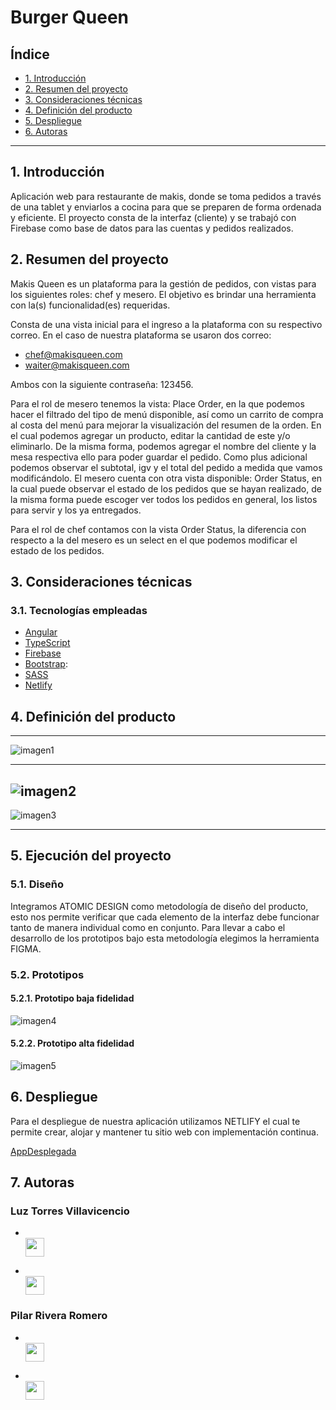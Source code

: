 # Burger Queen

## Índice

- [1. Introducción]()
- [2. Resumen del proyecto]()
- [3. Consideraciones técnicas ]()
- [4. Definición del producto]()
- [5. Despliegue]()
- [6. Autoras]()

---

## 1. Introducción

Aplicación web para restaurante de makis, donde se toma pedidos a través de una tablet y enviarlos a cocina para que se preparen de
forma ordenada y eficiente. El proyecto consta de la interfaz (cliente) y se trabajó con Firebase como base de datos para las cuentas y pedidos realizados.

## 2. Resumen del proyecto

Makis Queen es un plataforma para la gestión de pedidos, con vistas para los siguientes roles: chef y mesero. El objetivo es brindar una herramienta con la(s) funcionalidad(es) requeridas.

Consta de una vista inicial para el ingreso a la plataforma con su respectivo correo. En el caso de nuestra plataforma se usaron dos correo:

- chef@makisqueen.com
- waiter@makisqueen.com

Ambos con la siguiente contraseña: 123456.

Para el rol de mesero tenemos la vista: Place Order, en la que podemos hacer el filtrado del tipo de menú disponible, así como un carrito de compra al costa del menú para mejorar la visualización del resumen de la orden. En el cual podemos agregar un producto, editar la cantidad de este y/o eliminarlo. De la misma forma, podemos agregar el nombre del cliente y la mesa respectiva ello para poder guardar el pedido. Como plus adicional podemos observar el subtotal, igv y el total del pedido a medida que vamos modificándolo.
El mesero cuenta con otra vista disponible: Order Status, en la cual puede observar el estado de los pedidos que se hayan realizado, de la misma forma puede escoger ver todos los pedidos en general, los listos para servir y los ya entregados.

Para el rol de chef contamos con la vista Order Status, la diferencia con respecto a la del mesero es un select en el que podemos modificar el estado de los pedidos.

## 3. Consideraciones técnicas

### 3.1. Tecnologías empleadas

- <a href="https://angular.io/">Angular</a>
- <a href="https://www.typescriptlang.org/">TypeScript</a>
- <a href="https://firebase.google.com/docs?authuser=0&hl=es">Firebase</a>
- <a href="https://getbootstrap.com/docs/5.1/getting-started/introduction/">Bootstrap</a>:
- <a href="https://sass-lang.com/documentation">SASS</a>
- <a href="https://www.netlify.com/">Netlify</a>

## 4. Definición del producto

---

![imagen1](./my-app/src/assets/img/1.png)

---

## ![imagen2](./my-app/src/assets/img/2.png)

![imagen3](./my-app/src/assets/img/3.png)

---

## 5. Ejecución del proyecto

### 5.1. Diseño

Integramos ATOMIC DESIGN como metodología de diseño del producto, esto nos permite verificar que cada elemento de la interfaz debe funcionar tanto de manera individual como en conjunto. Para llevar a cabo el desarrollo de los prototipos bajo esta metodología elegimos la herramienta FIGMA.

### 5.2. Prototipos

#### 5.2.1. Prototipo baja fidelidad

![imagen4](./my-app/src/assets/img/prototipo_baja_fidelidad.PNG)

#### 5.2.2. Prototipo alta fidelidad

![imagen5](./my-app/src/assets/img/prototipo_alta_fidelidad.PNG)

## 6. Despliegue

Para el despliegue de nuestra aplicación utilizamos NETLIFY el cual te permite crear, alojar y mantener tu sitio web con implementación continua.

[AppDesplegada]()

## 7. Autoras

### Luz Torres Villavicencio

- <code><a href = "https://www.linkedin.com/in/luz-elanny-torres-villavicencio-590745183/"> <img height="30" src="https://img.icons8.com/fluent/48/000000/linkedin.png"/></a></code>

- <code><a href = "https://github.com/ElannyTorres"> <img height="30" src="https://cdn-icons-png.flaticon.com/512/25/25231.png"/> </a></code>

### Pilar Rivera Romero

- <code><a href = "https://www.linkedin.com/in/pilar-rivera-romero/"> <img height="30" src="https://img.icons8.com/fluent/48/000000/linkedin.png"/> </a></code>

- <code><a href = "https://github.com/MopiRiro"> <img height="30" src="https://cdn-icons-png.flaticon.com/512/25/25231.png"/> </a></code>
